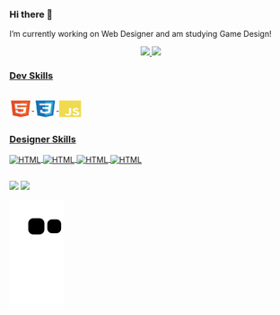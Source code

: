 ### Hi there 👋
I’m currently working on Web Designer and am studying Game Design!
<div align="center">
  <a href="https://github.com/MarianeAurora">
    <img height="150em" src="https://github-readme-stats.vercel.app/apiusername=marianeaurora&show_icons=true&theme=gruvbox&include_all_commits=true&count_private=true"/>
  <img height="150em" src="https://github-readme-stats.vercel.app/api/top-langs/?username=marianeaurora&layout=compact&langs_count=7&theme=gruvbox"/> 
</div>
  
<h3>Dev Skills</h3>
  
  <div style="display: inline_block"><br>
  <img align="center" alt="HTML" height="30" width="40" src="https://raw.githubusercontent.com/devicons/devicon/master/icons/html5/html5-original.svg">
  <img align="center" alt="CSS" height="30" width="40" src="https://raw.githubusercontent.com/devicons/devicon/master/icons/css3/css3-original.svg">
  <img align="center" alt="Js" height="30" width="40" src="https://raw.githubusercontent.com/devicons/devicon/master/icons/javascript/javascript-plain.svg">

</div>
  
##
<h3>Designer Skills</h3>
  
  <div>
    <img align="center" alt="HTML" height="30" width="40" src="https://cdn.jsdelivr.net/gh/devicons/devicon/icons/figma/figma-original.svg" />
    <img align="center" alt="HTML" height="30" width="40" src="https://cdn.jsdelivr.net/gh/devicons/devicon/icons/illustrator/illustrator-line.svg" />  
    <img align="center" alt="HTML" height="30" width="40" src="https://cdn.jsdelivr.net/gh/devicons/devicon/icons/photoshop/photoshop-line.svg" />
    <img align="center" alt="HTML" height="30" width="40" src="https://cdn.jsdelivr.net/gh/devicons/devicon/icons/blender/blender-original.svg" />

  </div>
  
##
  
<div> 
  
  <a href = "mailto:marianeaurora@gmail.com"><img src="https://img.shields.io/badge/-Gmail-%23333?style=for-the-badge&logo=gmail&logoColor=white" target="_blank"></a>
  <a href="https://www.linkedin.com/in/mariane-aurora/" target="_blank"><img src="https://img.shields.io/badge/-LinkedIn-%230077B5?style=for-the-badge&logo=linkedin&logoColor=white" target="_blank"></a> 
 
  ![Snake animation](https://github.com/marianeaurora/marianeaurora/blob/output/github-contribution-grid-snake.svg)
  
</div>
